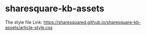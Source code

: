 # sharesquare-kb-assets
The style file Link: https://sharesquared.github.io/sharesquare-kb-assets/article-style.css
